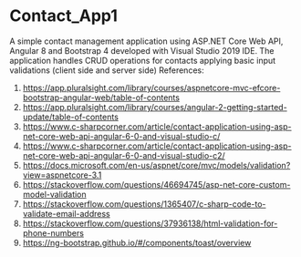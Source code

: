 # Contact_App1
A simple contact management application using ASP.NET Core Web API, Angular 8 and Bootstrap 4 developed with Visual Studio 2019  IDE. The application handles CRUD operations for contacts applying basic input validations (client side and server side)
References:
1.	https://app.pluralsight.com/library/courses/aspnetcore-mvc-efcore-bootstrap-angular-web/table-of-contents
2.	https://app.pluralsight.com/library/courses/angular-2-getting-started-update/table-of-contents
3.	https://www.c-sharpcorner.com/article/contact-application-using-asp-net-core-web-api-angular-6-0-and-visual-studio-c/
4.	https://www.c-sharpcorner.com/article/contact-application-using-asp-net-core-web-api-angular-6-0-and-visual-studio-c2/
5.	https://docs.microsoft.com/en-us/aspnet/core/mvc/models/validation?view=aspnetcore-3.1
6.	https://stackoverflow.com/questions/46694745/asp-net-core-custom-model-validation
7.	https://stackoverflow.com/questions/1365407/c-sharp-code-to-validate-email-address
8.	https://stackoverflow.com/questions/37936138/html-validation-for-phone-numbers
9.	https://ng-bootstrap.github.io/#/components/toast/overview

